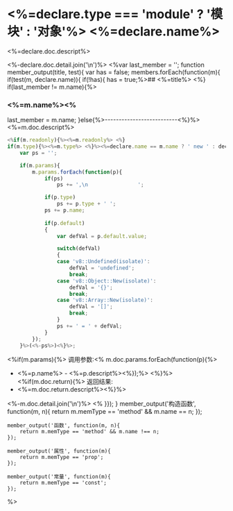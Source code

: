 # <%=declare.type === 'module' ? '模块' : '对象'%> <%=declare.name%>
<%=declare.doc.descript%>

<%-declare.doc.detail.join('\n')%>
<%var last_member = '';
function member_output(title, test){
    var has = false;
    members.forEach(function(m){
     if(test(m, declare.name)){ 
         if(!has){
             has = true;%>## <%=title%>
        <%}
        if(last_member != m.name){%>
### <%=m.name%><%
last_member = m.name;
}else{%>--------------------------<%}%>
<%=m.doc.descript%>
```JavaScript
<%if(m.readonly){%><%=m.readonly%> <%}
if(m.type){%><%=m.type%> <%}%><%=declare.name == m.name ? ' new ' : declare.name + '.'%><%=m.name%><%if(m.memType == 'method'){
    var ps = '';

    if(m.params){
        m.params.forEach(function(p){
            if(ps)
                ps += ',\n                ';

            if(p.type)
                ps += p.type + ' ';
            ps += p.name;
    
            if(p.default)
            {
                var defVal = p.default.value;

                switch(defVal)
                {
                case 'v8::Undefined(isolate)':
                    defVal = 'undefined';
                    break;
                case 'v8::Object::New(isolate)':
                    defVal = '{}';
                    break;
                case 'v8::Array::New(isolate)':
                    defVal = '[]';
                    break;
                }
                ps += ' = ' + defVal;
            }
        });
    }%>(<%-ps%>)<%}%>;
```
<%if(m.params){%>
调用参数:<% m.doc.params.forEach(function(p){%>
* <%=p.name%> - <%=p.descript%><%});%>
<%}%><%if(m.doc.return){%>
返回结果:
* <%=m.doc.return.descript%><%}%>

<%-m.doc.detail.join('\n')%>
<%  }});
    }
    member_output('构造函数', function(m, n){
        return m.memType == 'method' && m.name == n;
    });

    member_output('函数', function(m, n){
        return m.memType == 'method' && m.name !== n;
    });

    member_output('属性', function(m){
        return m.memType == 'prop';
    });

    member_output('常量', function(m){
        return m.memType == 'const';
    });

%>
